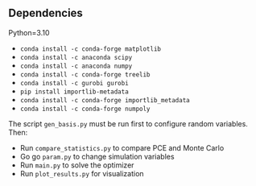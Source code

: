 ## Dependencies

Python=3.10

- `conda install -c conda-forge matplotlib`
- `conda install -c anaconda scipy`
- `conda install -c anaconda numpy`
- `conda install -c conda-forge treelib`
- `conda install -c gurobi gurobi`
- `pip install importlib-metadata`
- `conda install -c conda-forge importlib_metadata`
- `conda install -c conda-forge numpoly`

The script `gen_basis.py` must be run first to configure random variables. Then:

- Run `compare_statistics.py` to compare PCE and Monte Carlo
- Go go `param.py` to change simulation variables
- Run `main.py` to solve the optimizer
- Run `plot_results.py` for visualization
